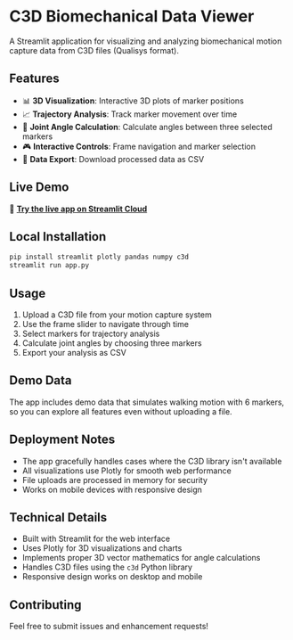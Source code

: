 # C3D Biomechanical Data Viewer

A Streamlit application for visualizing and analyzing biomechanical motion capture data from C3D files (Qualisys format).

## Features

- 📊 **3D Visualization**: Interactive 3D plots of marker positions
- 📈 **Trajectory Analysis**: Track marker movement over time
- 📐 **Joint Angle Calculation**: Calculate angles between three selected markers
- 🎮 **Interactive Controls**: Frame navigation and marker selection
- 💾 **Data Export**: Download processed data as CSV

## Live Demo

🚀 **[Try the live app on Streamlit Cloud](your-app-url-here)**

## Local Installation

```bash
pip install streamlit plotly pandas numpy c3d
streamlit run app.py
```

## Usage

1. Upload a C3D file from your motion capture system
2. Use the frame slider to navigate through time
3. Select markers for trajectory analysis
4. Calculate joint angles by choosing three markers
5. Export your analysis as CSV

## Demo Data

The app includes demo data that simulates walking motion with 6 markers, so you can explore all features even without uploading a file.

## Deployment Notes

- The app gracefully handles cases where the C3D library isn't available
- All visualizations use Plotly for smooth web performance  
- File uploads are processed in memory for security
- Works on mobile devices with responsive design

## Technical Details

- Built with Streamlit for the web interface
- Uses Plotly for 3D visualizations and charts
- Implements proper 3D vector mathematics for angle calculations
- Handles C3D files using the `c3d` Python library
- Responsive design works on desktop and mobile

## Contributing

Feel free to submit issues and enhancement requests!
